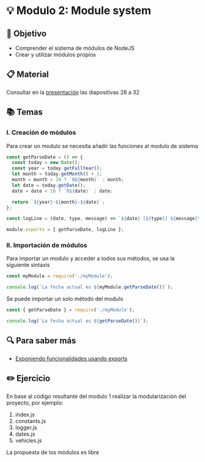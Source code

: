# :bulb: Modulo 2: Module system

## :book: Objetivo

- Comprender el sistema de módulos de NodeJS
- Crear y utilizar módulos propios

## :clipboard: Material

Consultar en la [presentación](https://docs.google.com/presentation/d/1zoOPwCrpwpjyu3-AIWBFuZ7dw14zSUR5GUShWpXT1jQ/edit?usp=sharing) las diapositivas 28 a 32

## :books: Temas

### I. Creación de módulos

Para crear un modulo se necesita añadir las funciones al modulo de sistema

```js
const getParseDate = () => {
  const today = new Date();
  const year = today.getFullYear();
  let month = today.getMonth() + 1;
  month = month < 10 ? `0${month}` : month;
  let date = today.getDate();
  date = date < 10 ? `0${date}` : date;

  return `${year}-${month}-${date}`;
};

const logLine = (date, type, message) => `${date} [${type}] ${message}\n`;

module.exports = { getParseDate, logLine };
```

### II. Importación de módulos

Para importar un modulo y acceder a todos sus métodos, se usa la siguiente sintaxis

```js
const myModule = require('./myModule');

console.log(`La fecha actual es ${myModule.getParseDate()}`);
```

Se puede importar un solo método del modulo

```js
const { getParseDate } = require('./myModule');

console.log(`La fecha actual es ${getParseDate()}`);
```

## :mag: Para saber más

- [Exponiendo funcionalidades usando exports](https://www.freecodecamp.org/news/module-exports-how-to-export-in-node-js-and-javascript/)

## :pencil2: Ejercicio

En base al código resultante del modulo 1 realizar la modularización del proyecto, por ejemplo:

1. index.js
2. constants.js
3. logger.js
4. dates.js
5. vehicles.js

La propuesta de los módulos es libre
